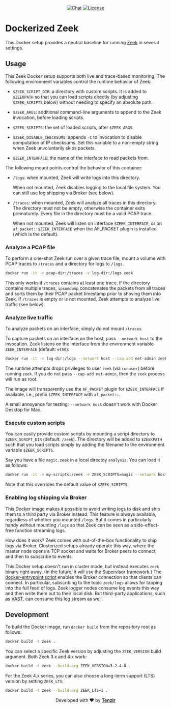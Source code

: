 <div align="center">

[![Chat][chat-badge]][chat-url]
[![License][license-badge]][license-url]
</div>

# Dockerized Zeek

This Docker setup provides a neutral baseline for running
[Zeek](https://www.zeek.org) in several settings.

## Usage

This Zeek Docker setup supports both live and trace-based monitoring. The
following environment variables control the runtime behavior of Zeek:

- `$ZEEK_SCRIPT_DIR`: a directory with custom scripts. It is added to
  `$ZEEKPATH` so that you can load scripts directly (by adjusting
  `$ZEEK_SCRIPTS` below) without needing to specify an absolute path.

- `$ZEEK_ARGS`: additional command-line arguments to append to the Zeek
  invocation, before loading scripts.

- `$ZEEK_SCRIPTS`: the set of loaded scripts, after `$ZEEK_ARGS`.

- `$ZEEK_DISABLE_CHECKSUMS`: appends `-C` to invocation to disable computation
  of IP checksums. Set this variable to a non-empty string when Zeek
  unvoluntarily skips packets.

- `$ZEEK_INTERFACE`: the name of the interface to read packets from.

The following mount points control the behavior of this container:

- `/logs`: when mounted, Zeek will write logs into this directory.

  When not mounted, Zeek disables logging to the local file system. You can
  still use log shipping via Broker (see below).

- `/traces`: when mounted, Zeek will analyze all traces in this directory. The
  directory must not be empty, otherwise the container exits prematurely. Every
  file in the directory must be a valid PCAP trace.

  When not mounted, Zeek will listen on interface `$ZEEK_INTERFACE`, or on
  `af_packet::$ZEEK_INTERFACE` when the AF_PACKET plugin is installed (which is
  the default).

### Analyze a PCAP file

To perform a one-shot Zeek run over a given trace file, mount a volume
with PCAP traces to `/traces` and a directory for logs to `/logs`.

```sh
docker run -it -v pcap-dir:/traces -v log-dir:/logs zeek
```

This only works if `/traces` contains at least one trace. If the directory
contains multiple traces, `ipsumdump` concatenates the packets from all traces
and sorts them by their PCAP packet timestamp prior to shoving them into Zeek.
If `/traces` is empty or is not mounted, Zeek attempts to analyze live traffic
(see below).

### Analyze live traffic

To analyze packets on an interface, simply do not mount `/traces`.

To capture packets on an interface on the host, pass `--network host` to the
invocation. Zeek listens on the interface from the environment variable
`ZEEK_INTERFACE` (default: `eth0`):

```sh
docker run -it -v log-dir:/logs --network host --cap-add net-admin zeek
```

The runtime attempts drops privileges to user `zeek` (via `runuser`) before
running `zeek`. If you do not pass `--cap-add net-admin`, then the `zeek`
process will run as root.

The image will transparently use the `AF_PACKET` plugin for `$ZEEK_INTERFACE` if
available, i.e., prefix `$ZEEK_INTERFACE` with `af_packet::`.

A small annoyance for testing: `--network host` doesn't work with Docker
Desktop for Mac.

### Execute custom scripts

You can easily provide custom scripts by mounting a script directory to
`$ZEEK_SCRIPT_DIR` (default: `/zeek`). The directory will be added to
`$ZEEKPATH` such that you load scripts simply by adding the filename to the
environment variable `$ZEEK_SCRIPTS`.

Say you have a file `magic.zeek` in a local directoy `analysis`. You can load
it as follows:

```sh
docker run -it -v my-scripts:/zeek -e ZEEK_SCRIPTS=magic --network host zeek
```

Note that this overrides the default value of `$ZEEK_SCRIPTS`.

### Enabling log shipping via Broker

This Docker image makes it possible to avoid writing logs to disk and ship them
to a third party via Broker instead. This feature is always available,
regardless of whether you mounted `/logs`. But it comes in particularly handy
*without* mounting `/logs` so that Zeek can be seen as a side-effect-free
function streaming logs.

How does it work? Zeek comes with out-of-the-box functionality to ship logs via
Broker. Clusterized setups already operate this way, where the master node
opens a TCP socket and waits for Broker peers to connect, and then to subscribe
to events.

This Docker setup doesn't run in cluster mode, but instead executes `zeek`
binary right away. (In the future, it will use the [Supervisor
framework](https://docs.zeek.org/en/master/frameworks/supervisor.html).) The
[docker-entrypoint script](scripts/docker-entrypoint.zeek) enables the Broker
connection so that clients can connect. In particular, subscribing to the topic
`zeek/logs` allows for tapping into the full feed of logs. Zeek logger nodes
consume log events this way and then write them out to their local disk. But
third-party applications, such as [VAST](https://github.com/tenzir/vast), can
consume this log stream as well.

## Development

To build the Docker image, run `docker build` from the repository root as
follows:

```sh
docker build -t zeek .
```

You can select a specific Zeek version by adjusting the `ZEEK_VERSION` build
argument. Both Zeek 3.x and 4.x work:

```sh
docker build -t zeek --build-arg ZEEK_VERSION=3.2.4-0 .
```

For the Zeek 4.x series, you can also choose a long-term support (LTS) version
by setting `ZEEK_LTS`:

```sh
docker build -t zeek --build-arg ZEEK_LTS=1 .
```

<p align="center">
  Developed with ❤️ by <strong><a href="https://tenzir.com">Tenzir</a></strong>
</p>

[chat-badge]: https://img.shields.io/badge/Slack-Tenzir%20Community%20Chat-brightgreen?logo=slack&color=purple&style=flat
[chat-url]: http://slack.tenzir.com
[license-badge]: https://img.shields.io/badge/license-BSD-blue.svg
[license-url]: https://raw.github.com/vast-io/vast/master/COPYING
